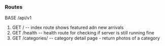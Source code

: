 ### Routes

BASE
/api/v1

1. GET / -- index route shows featured adn new arrivals
2. GET /health -- health route for checking if server is still running fine
3. GET /categories/<name> -- category detail page - return photos of a <name> category
